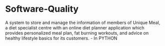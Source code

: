 # Software-Quality
A system to store and manage the information of members of Unique Meal, a diet specialist centre with an online diet planner application which provides personalized meal plan, fat burning workouts, and advice on healthy lifestyle basics for its customers. - In PYTHON
